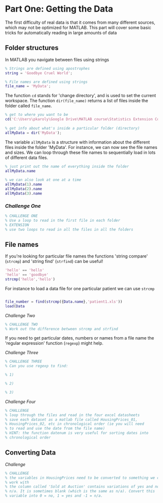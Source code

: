 # Part One: Getting the Data
 The first difficulty of real data is that it comes from many different sources, which may not be optimized for MATLAB. This part will cover some basic tricks for automatically reading in large amounts of data

## Folder structures
In MATLAB you navigate between files using strings

```Matlab
% Strings are defined using apostrophes
string = 'Goodbye Cruel World';

% File names are defined using strings
file_name = 'MyData';
```

The function `cd` stands for 'change directory', and is used to set the current workspace. 
The function `dir(file_name)` returns a list of files inside the folder called `file_name`.

```Matlab 
% get to where you want to be
cd('C:\Users\pkaroly\Google Drive\MATLAB course\Statistics Extension Course');
 
% get info about what's inside a particular folder (directory)
allMyData = dir('MyData');
```

The variable `allMyData` is a structure with information about the different files inside the folder 'MyData'. For instance, we can now see the file names and sizes. We can loop through these file names to sequentially load in lots of different data files.

```Matlab 
% just print out the name of everything inside the folder
allMyData.name
 
% we can also look at one at a time
allMyData(1).name
allMyData(2).name
allMyData(3).name
```


### *Challenge One*
```Matlab 
% CHALLENGE ONE
% Use a loop to read in the first file in each folder
% EXTENSION
% use two loops to read in all the files in all the folders
```


## File names

If you're looking for particular file names the functions 'string compare' (`strcmp`) and 'string find' (`strfind`) can be useful!



```Matlab
'hello' == 'hello'
'hello' == 'goodbye'
strcmp('hello','hello')
```
For instance to load a data file for one particular patient we can use `strcmp`

```Matlab

file_number = find(strcmp({Data.name},'patient1.xls'))
load(Data

```


*Challenge Two*
``` matlab
% CHALLENGE TWO
% Work out the difference between strcmp and strfind
```

If you need to get particular dates, numbers or names from a file name the 'regular expression' function (`regexp`) might help.

*Challenge Three*
``` matlab
% CHALLENGE THREE
% Can you use regexp to find:

% 1)

% 2)

% 3)
```
*Challenge Four*
```matlab
% CHALLENGE
% loop through the files and read in the four excel datasheets
% save each dataset as a matlab file called HousingPrices_01,
% HousingPrices_02, etc in chronological order (ie you will need
% to read and use the date from the file name)
% HINT: the function datenum is very useful for sorting dates into
% chronological order
```


## Converting Data

*Challenge*
```matlab
% CHALLENGE
% the variables in HousingPrices need to be converted to something we can
% work with
% the column called 'Sold at Auction' contains variations of yes and no and
% n/a. It is sometimes blank (which is the same as n/a). Convert this
% variable into 0 = no, 1 = yes and -1 = n/a.
```
